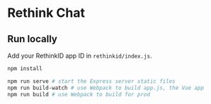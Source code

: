 # Rethink Chat

## Run locally

Add your RethinkID app ID in `rethinkid/index.js`.

```bash
npm install
```

```bash
npm run serve # start the Express server static files
npm run build-watch # use Webpack to build app.js, the Vue app
npm run build # use Webpack to build for prod
```
